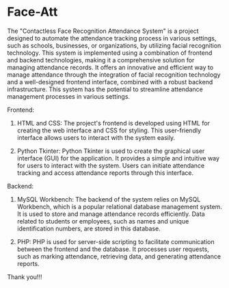 # Face-Att
The "Contactless Face Recognition Attendance System" is a project designed to automate the attendance tracking process in various settings, such as schools, businesses, or organizations, by utilizing facial recognition technology. This system is implemented using a combination of frontend and backend technologies, making it a comprehensive solution for managing attendance records. It offers an innovative and efficient way to manage attendance through the integration of facial recognition technology and a well-designed frontend interface, combined with a robust backend infrastructure. This system has the potential to streamline attendance management processes in various settings.

Frontend:
1. HTML and CSS: The project's frontend is developed using HTML for creating the web interface and CSS for styling. This user-friendly interface allows users to interact with the system easily.

2. Python Tkinter: Python Tkinter is used to create the graphical user interface (GUI) for the application. It provides a simple and intuitive way for users to interact with the system. Users can initiate attendance tracking and access attendance reports through this interface.

Backend:
1. MySQL Workbench: The backend of the system relies on MySQL Workbench, which is a popular relational database management system. It is used to store and manage attendance records efficiently. Data related to students or employees, such as names and unique identification numbers, are stored in this database.

2. PHP: PHP is used for server-side scripting to facilitate communication between the frontend and the database. It processes user requests, such as marking attendance, retrieving data, and generating attendance reports.

Thank you!!!
